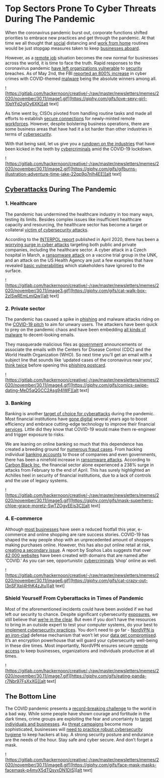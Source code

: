 
# Top Sectors Prone To Cyber Threats During The Pandemic

When the coronavirus pandemic burst out, corporate functions shifted priorities to embrace new practices and get through the pandemic. At that time we all thought that [social](https://hackernoon.com/the-social-dilemma-advertising-privacy-and-distraction-kz1y3th4) distancing and [work from home](https://hackernoon.com/3-cybersecurity-priorities-for-2021-threat-fatigue-remote-work-budget-m02m3wao) routines would be just stopgap measures taken to keep [businesses aboard](https://hackernoon.com/tagged/business).

However, as a [remote job](https://hackernoon.com/tagged/remote) situation becomes the new normal for businesses across the world, it is time to face the truth. Rapid responses to the coronavirus pandemic [have left organizations vulnerable](https://hackernoon.com/how-to-prevent-data-theft-with-cybersecurity-bjn3w8g) to [security](https://hackernoon.com/6-cybersecurity-tools-youll-need-to-know-about-in-2019-6232eeb1c9ca) breaches. As of May 2nd, the FBI [reported an 800% increase](https://securityboulevard.com/2020/08/the-massive-shift-to-cyber-crime/) in cyber crimes with COVID-themed [malware](https://hackernoon.com/zooms-security-issues-now-endanger-the-online-privacy-of-minors-and-teachers-7ti2320f) being the absolute winners among all.


![https://gitlab.com/hackernoon/creative/-/raw/master/newsletters/memes/2020/november/30.11/image1.gif][https://giphy.com/gifs/love-sexy-girl-10pYFd2glOy6XK][alt text]


As time went by, CISOs pivoted from handling routine tasks and made all efforts to establish [secure connections](https://hackernoon.com/lessons-from-3-big-data-breaches-of-2017-6d2dd33305d5) for newly-minted remote [workforces](https://hackernoon.com/talent-in-the-age-of-commodity-bl143vk9). However, despite bolstering business operations, there are some business areas that have had it a lot harder than other industries in terms of [cybersecurity](https://hackernoon.com/cybersecurity-at-every-level-how-it-consultants-can-benefit-your-business-84283trw).

With that being said, let us give you a [rundown on the industries](https://hackernoon.com/3-big-companies-that-majorly-compromised-their-customers-security-in-2018-7022068ac04a) that have been kicked in the teeth by [cybercriminals](https://hackernoon.com/10-cybersecurity-tips-everyone-should-follow-ha3f3wcd) amid the COVID-19 lockdown.


![https://gitlab.com/hackernoon/creative/-/raw/master/newsletters/memes/2020/november/30.11/image2.gif][https://giphy.com/gifs/gifburns-illustration-adventure-time-jake-22qp9q7nIh4EE][alt text]


## [Cyberattacks](https://hackernoon.com/most-popular-types-of-cyber-attacks-against-individual-users-part-ii-e75067161aaf) During The Pandemic

### 1. Healthcare

The pandemic has undermined the healthcare industry in too many ways, testing its limits. Besides complex issues like insufficient healthcare capacity and resourcing, the healthcare sector has become a target or collateral [victim of cybersecurity attacks](https://hackernoon.com/why-is-transparency-critical-to-cybersecurity-fp2h32r0).

According to the [INTERPOL report](https://www.interpol.int/News-and-Events/News/2020/INTERPOL-report-shows-alarming-rate-of-cyberattacks-during-COVID-19) published in April 2020, there has been a [worrying surge in cyber attacks](https://hackernoon.com/how-to-improve-cybersecurity-using-artificial-intelligence-otg83wda) targeting both public and private companies, including the healthcare sector. A cyber attack in a Czech hospital in March, a [ransomware attack](https://hackernoon.com/three-new-dimensions-to-ransomware-attacks-emerge-during-pandemic-j6113uhn) on a vaccine trial group in the UNK, and an attack on the US Health Agency are just a few examples that have revealed [basic vulnerabilities](https://hackernoon.com/mapping-cybersecurity-for-the-distributed-web-h64y339x) which stakeholders have ignored to the surface.


![https://gitlab.com/hackernoon/creative/-/raw/master/newsletters/memes/2020/november/30.11/image3.gif][https://giphy.com/gifs/cat-walk-box-2zlSwREmLmiQw][alt text]


### 2. Private sector

The pandemic has caused a spike in [phishing](https://hackernoon.com/tagged/internet-privacy) and malware attacks riding on the [COVID-19 pitch](https://hackernoon.com/covid-19-tracing-protect-your-privacy-u02u3tm2) to aim for unwary users. The attackers have been quick to prey on the pandemic chaos and have been embedding [all kinds of malware](https://hackernoon.com/creativity-is-the-heart-of-cybersecurity-tg3e37j9) to decent-looking emails.

They masquerade malicious files as [government](https://hackernoon.com/an-introduction-to-code-signing-architectures-and-techniques-jy5p340z) announcements or associate the emails with the Centers for Disease Control (CDC) and the World Health Organization (WHO). So next time you’ll get an email with a subject line that sounds like ‘updated cases of the coronavirus near you’, [think twice](https://hackernoon.com/the-social-linked-data-solid-project-of-tim-berners-lee-an-organizational-take-m94u3z74) before opening this [phishing postcard](https://hackernoon.com/3-cybersecurity-priorities-for-2021-threat-fatigue-remote-work-budget-m02m3wao).


![https://gitlab.com/hackernoon/creative/-/raw/master/newsletters/memes/2020/november/30.11/image4.gif][https://giphy.com/gifs/comics-swipe-dating-MeD5aQGCC2Asg94lWF][alt text]


### 3. Banking

Banking is another [target of choice for cyberattacks](https://hackernoon.com/10-cybersecurity-books-every-business-owner-should-read-zwez362j) during the pandemic. Most financial institutions have [gone digital](https://hackernoon.com/top-5-technology-innovations-in-2020-you-have-to-be-ready-for-u386337y) several years ago to boost efficiency and embrace cutting-edge technology to improve their financial [services](https://hackernoon.com/ethics-ai-and-responsible-ml-design-principles-and-potential-dangers-j95m3tkv). Little did they know that COVID-19 would make them re-engineer and trigger exposure to risks.

We are leaning on online banking so much that this dependence has created a breeding ground for [numerous fraud cases](https://hackernoon.com/how-i-learned-to-stop-judging-people-for-falling-into-cybersecurity-traps-tb123wu7). From hacking individual [banking accounts](https://hackernoon.com/when-messenger-apps-adopt-fintech-privacy-issues-and-implications-ta6q3uz7) to those of companies and even governments, there has been a ninefold increase in [ransomware attacks](https://hackernoon.com/password-managers-should-be-a-mandatory-part-of-everyones-digital-life-9r4m3yqk). According to [Carbon Black Inc](https://www.carbonblack.com/blog/modern-bank-heists-threat-report-finds-dramatic-increase-in-cyberattacks-against-financial-institutions-amid-covid-19/), the financial sector alone experienced a 238% surge in attacks from February to the end of April. This has surely highlighted an Achilles heel in security of financial institutions, due to a lack of controls and the use of legacy systems.


![https://gitlab.com/hackernoon/creative/-/raw/master/newsletters/memes/2020/november/30.11/image5.gif][https://giphy.com/gifs/mask-superhero-chloe-grace-moretz-SwTZOgvEEis3C][alt text]


### 4. E-commerce

Although [most businesses](https://hackernoon.com/effects-a-data-breach-can-have-on-your-business-in-the-long-term-au6n3ytt) have seen a reduced footfall this year, e-commerce and online shopping are rare success stories. COVID-19 has shaped the way people shop with an unprecedented amount of shoppers making purchases online. However, this has also put online retail at risk, [creating a secondary issue](https://hackernoon.com/3-impressive-cyberattacks-of-2020-what-we-can-learn-from-them-ag2z3z61). A report by Sophos Labs suggests that over [42,000 websites](https://news.sophos.com/en-us/2020/03/24/covidmalware/) have been created with domains that are named after ‘COVID.’ As you can see, opportunistic [cybercriminals](https://hackernoon.com/a-guide-to-becoming-a-cyber-security-analyst-5b311be52f29) ‘shop’ online as well.


![https://gitlab.com/hackernoon/creative/-/raw/master/newsletters/memes/2020/november/30.11/image6.gif][https://giphy.com/gifs/cat-crazy-out-l3nSFXpI4HhK4zJtu][alt text]


### Shield Yourself From Cyberattacks in Times of Pandemic

Most of the aforementioned incidents could have been avoided if we had left our security to chance. Despite significant cybersecurity [exposures](https://hackernoon.com/is-whatsapp-safe-4b1f3tjm), we still believe that [we’re in the clear](https://hackernoon.com/4-simple-steps-to-avoid-falling-victim-to-all-too-frequent-data-breaches-o01g328u). But even if you don’t have the resources to bring in an outside expert to test your computer systems, do your best to [implement cybersecurity practices](https://hackernoon.com/how-to-prepare-for-a-cybersecurity-manager-job-interview-nt153w8t). You don’t need to go far - [NordVPN is an iron-clad](https://hackernoon.com/vpn-and-cybersecurity-threats-how-to-be-safe-online-70av36mp) defense mechanism that won’t let your [data get compromised](https://hackernoon.com/compliance-is-not-a-guarantee-against-data-breach-embp32af). It’s an encryption powerhouse that will guard your cybersecurity well-being in these dire times. Most importantly, NordVPN ensures secure [remote access](https://hackernoon.com/working-from-home-and-cybersecurity-in-the-time-of-the-coronavirus-4vc1322c) to keep businesses, organizations and individuals productive at all times.

![https://gitlab.com/hackernoon/creative/-/raw/master/newsletters/memes/2020/november/30.11/image7.gif][https://giphy.com/gifs/eating-panda-r7Nbr97FsXxXG][alt text]


## The Bottom Line

The COVID pandemic presents a [record-breaking challenge](https://hackernoon.com/how-the-legal-system-interacts-with-big-tech-and-data-breach-3c32f554ffc4) to the world in a bad way. While some people have shown courage and fortitude in the dark times, crime groups are exploiting the fear and uncertainty to [target individuals and businesses](https://hackernoon.com/data-breaches-how-they-affect-people-and-what-can-we-do-to-fight-them-859b902ed330). As [threat campaigns](https://hackernoon.com/iot-cyber-threats-are-we-safe-from-attack-79324b032f31) become more sophisticated, businesses will [need to practice robust cybersecurity hygiene](https://hackernoon.com/how-executives-can-better-prevent-data-breaches-in-our-digital-day-and-age-833f7a53bee0) to keep hackers at bay. A strong security posture and endurance are the needs of the hour. Stay safe and cyber secure. And don’t forget a mask.


![https://gitlab.com/hackernoon/creative/-/raw/master/newsletters/memes/2020/november/30.11/image8.gif][https://giphy.com/gifs/face-mask-masks-facemask-p4myX5dTQsyxDN1DIS][alt text]
